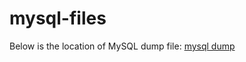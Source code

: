 # mysql-files

Below is the location of MySQL dump file:
[mysql dump](https://drive.google.com/drive/folders/1e_78x72e4su9_SzRKDIC_h6mcZRT8K-C)

